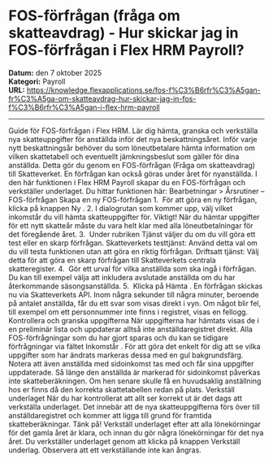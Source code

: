 # FOS-förfrågan (fråga om skatteavdrag) - Hur skickar jag in FOS-förfrågan i Flex HRM Payroll?

**Datum:** den 7 oktober 2025  
**Kategori:** Payroll  
**URL:** https://knowledge.flexapplications.se/fos-f%C3%B6rfr%C3%A5gan-fr%C3%A5ga-om-skatteavdrag-hur-skickar-jag-in-fos-f%C3%B6rfr%C3%A5gan-i-flex-hrm-payroll

---

Guide för FOS-förfrågan i Flex HRM. Lär dig hämta, granska och verkställa nya skatteuppgifter för anställda inför det nya beskattningsåret.
Inför varje nytt beskattningsår behöver du som löneutbetalare hämta information om vilken skattetabell och eventuellt jämkningsbeslut som gäller för dina anställda. Detta gör du genom en FOS-förfrågan (Fråga om skatteavdrag) till Skatteverket. En förfrågan kan också göras under året för nyanställda.
I den här funktionen i Flex HRM Payroll skapar du en FOS-förfrågan och verkställer underlaget. Du hittar funktionen här:
Bearbetningar > Årsrutiner – FOS-förfrågan
Skapa en ny FOS-förfrågan
1.  För att göra en ny förfrågan, klicka på knappen
Ny
.
2. I dialogrutan som kommer upp, välj vilket inkomstår du vill hämta skatteuppgifter för.
Viktigt!
När du hämtar uppgifter för ett nytt skatteår måste du vara helt klar med alla löneutbetalningar för det föregående året.
3.  Under rubriken
Tjänst
väljer du om du vill göra ett test eller en skarp förfrågan.
Skatteverkets testtjänst:
Använd detta val om du vill testa funktionen utan att göra en riktig förfrågan.
Driftsatt tjänst:
Välj detta för att göra en skarp förfrågan till Skatteverkets centrala skatteregister.
4.  Gör ett urval för vilka anställda som ska ingå i förfrågan. Du kan till exempel välja att inkludera avslutade anställda om du har återkommande säsongsanställda.
5.  Klicka på
Hämta
.
En förfrågan skickas nu via Skatteverkets API. Inom några sekunder till några minuter, beroende på antalet anställda, får du ett svar som visas direkt i vyn. Om något blir fel, till exempel om ett personnummer inte finns i registret, visas en fellogg.
Kontrollera och granska uppgifterna
När uppgifterna har hämtats visas de i en preliminär lista och uppdaterar alltså inte anställdaregistret direkt. Alla FOS-förfrågningar som du har gjort sparas och du kan se tidigare förfrågningar via fältet
Inkomstår
.
För att göra det enkelt för dig att se vilka uppgifter som har ändrats markeras dessa med en gul bakgrundsfärg.
Notera att även anställda med sidoinkomst tas med och får sina uppgifter uppdaterade. Så länge den anställda är markerad för sidoinkomst påverkas inte skatteberäkningen. Om hen senare skulle få en huvudsaklig anställning hos er finns då den korrekta skattetabellen redan på plats.
Verkställ underlaget
När du har kontrollerat att allt ser korrekt ut är det dags att verkställa underlaget. Det innebär att de nya skatteuppgifterna förs över till anställdaregistret och kommer att ligga till grund för framtida skatteberäkningar.
Tänk på!
Verkställ underlaget
efter
att alla lönekörningar för det gamla året är klara, och
innan
du gör några lönekörningar för det nya året.
Du verkställer underlaget genom att klicka på knappen
Verkställ underlag.
Observera att ett verkställande inte kan ångras.
